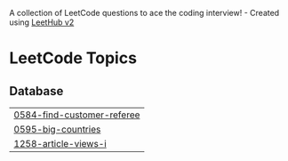 A collection of LeetCode questions to ace the coding interview! - Created using [LeetHub v2](https://github.com/arunbhardwaj/LeetHub-2.0)
<!---LeetCode Topics Start-->
# LeetCode Topics
## Database
|  |
| ------- |
| [0584-find-customer-referee](https://github.com/shinychristina/Leetcode/tree/master/0584-find-customer-referee) |
| [0595-big-countries](https://github.com/shinychristina/Leetcode/tree/master/0595-big-countries) |
| [1258-article-views-i](https://github.com/shinychristina/Leetcode/tree/master/1258-article-views-i) |
<!---LeetCode Topics End-->